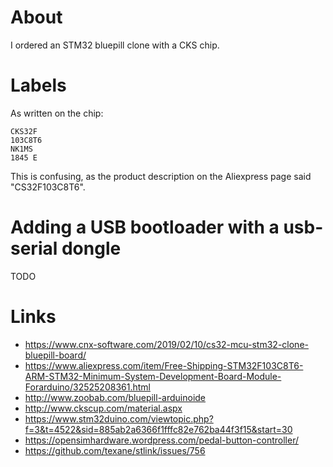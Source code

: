 # About


I ordered an STM32 bluepill clone with a CKS chip.

# Labels


As written on the chip:


    CKS32F
    103C8T6
    NK1MS
    1845 E


This is confusing, as the product description on the Aliexpress page said "CS32F103C8T6".

# Adding a USB bootloader with a usb-serial dongle


TODO

# Links


* <https://www.cnx-software.com/2019/02/10/cs32-mcu-stm32-clone-bluepill-board/>  
* <https://www.aliexpress.com/item/Free-Shipping-STM32F103C8T6-ARM-STM32-Minimum-System-Development-Board-Module-Forarduino/32525208361.html>  
* <http://www.zoobab.com/bluepill-arduinoide>  
* <http://www.ckscup.com/material.aspx>  
* <https://www.stm32duino.com/viewtopic.php?f=3&t=4522&sid=885ab2a6366f1fffc82e762ba44f3f15&start=30>  
* <https://opensimhardware.wordpress.com/pedal-button-controller/>  
* <https://github.com/texane/stlink/issues/756>  